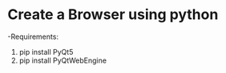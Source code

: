 # Create a Browser using python
-Requirements:<br>
1. pip install PyQt5
2. pip install PyQtWebEngine

